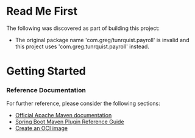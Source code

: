 # Read Me First
The following was discovered as part of building this project:

* The original package name 'com.greg/tunrquist.payroll' is invalid and this project uses 'com.greg.tunrquist.payroll' instead.

# Getting Started

### Reference Documentation
For further reference, please consider the following sections:

* [Official Apache Maven documentation](https://maven.apache.org/guides/index.html)
* [Spring Boot Maven Plugin Reference Guide](https://docs.spring.io/spring-boot/docs/3.2.4/maven-plugin/reference/html/)
* [Create an OCI image](https://docs.spring.io/spring-boot/docs/3.2.4/maven-plugin/reference/html/#build-image)

